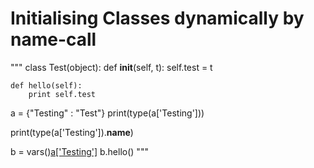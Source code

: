 # Initialising Classes dynamically by name-call

"""
class Test(object):
    def __init__(self, t):
        self.test = t
    
    def hello(self):
        print self.test


a = {"Testing" : "Test"}
print(type(a['Testing']))

print(type(a['Testing']).__name__)

b = vars()[a['Testing']]('s')
b.hello()
"""
